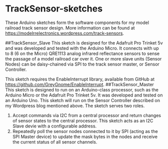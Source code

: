 # TrackSensor-sketches
These Arduino sketches form the software components for my model railroad track sensor design.  More information can be found at https://modelrrelectronics.wordpress.com/track-sensors.

##TrackSensor_Slave
This sketch is designed for the Adafruit Pro Trinket 5v and was developed and tested with the Arduino Micro.  It connects with up to 8 (6 on the Micro) QRE1113 analog infrared reflectance sensors to sense the passage of a model railroad car over it.  One or more slave units (Sensor Nodes) can be daisy-chained via SPI to the track sensor master, or Sensor Controller.

This sketch requires the EnableInterrupt library, available from GitHub at https://github.com/GreyGnome/EnableInterrupt.
##TrackSensor_Master
This sketch is designed to run on an Arduino-class processor, such as the Arduino Micro or the Adafruit Pro Trinket 5v.  It was developed and tested on an Arduino Uno.  This sketch will run on the Sensor Controller described on my Wordpress blog mentioned above.  The sketch serves two roles.
1. Accept commands via I2C from a central processor and return changes of sensor states to the central processor.  This sketch acts as an I2C Slave devie with a configurable address.
2. Repeatedly poll the sensor nodes connected to it by SPI (acting as the SPI Master device) to update the mask bytes in the nodes and receive the current status of all sensor channels.
